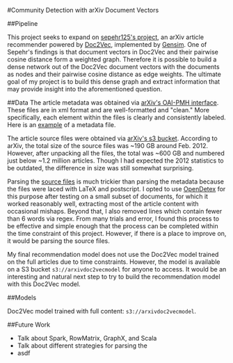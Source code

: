 #Community Detection with arXiv Document Vectors







##Pipeline

This project seeks to expand on [sepehr125's project](https://github.com/sepehr125/arxiv-doc2vec-recommender), an arXiv article recommender powered by [Doc2Vec](https://arxiv.org/pdf/1405.4053v2.pdf), implemented by [Gensim](https://radimrehurek.com/gensim/models/doc2vec.html). One of Sepehr's findings is that document vectors in Doc2Vec and their pairwise cosine distance form a weighted graph. Therefore it is possible to build a dense network out of the Doc2Vec document vectors with the documents as nodes and their pairwise cosine distance as edge weights. The ultimate goal of my project is to build this dense graph and extract information that may provide insight into the aforementioned question.


##Data
The article metadata was obtained via [arXiv's OAI-PMH interface](https://arxiv.org/help/oa/index). These files are in xml format and are well-formatted and "clean." More specifically, each element within the files is clearly and consistently labeled. Here is an [example](/examples/oai-arXiv.org-0704.0031.oai_dc.xml) of a metadata file.

The article source files were obtained via [arXiv's s3 bucket](https://arxiv.org/help/bulk_data_s3). According to arXiv, the total size of the source files was ~190 GB around Feb. 2012. However, after unpacking all the files, the total was ~600 GB and numbered just below ~1.2 million articles. Though I had expected the 2012 statistics to be outdated, the difference in size was still somewhat surprising.

Parsing the [source files](/examples/1208.0007) is much trickier than parsing the metadata because the files were laced with LaTeX and postscript. I opted to use [OpenDetex](https://github.com/pkubowicz/opendetex) for this purpose after testing on a small subset of documents, for which it worked reasonably well, extracting most of the article content with occasional mishaps. Beyond that, I also removed lines which contain fewer than 6 words via regex. From many trials and error, I found this process to be effective and simple enough that the process can be completed within the time constraint of this project. However, if there is a place to improve on, it would be parsing the source files.

My final recommendation model does not use the Doc2Vec model trained on the full articles due to time constraints. However, the model is available on a S3 bucket `s3://arxivdoc2vecmodel` for anyone to access. It would be an interesting and natural next step to try to build the recommendation model with this Doc2Vec model.


##Models


Doc2Vec model trained with full content: `s3://arxivdoc2vecmodel`.

##Future Work
- Talk about Spark, RowMatrix, GraphX, and Scala
- Talk about different strategies for parsing the
- asdf

###

###

